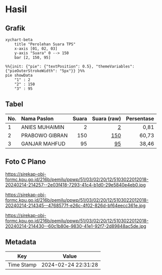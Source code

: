 # Hasil

## Grafik

```mermaid
xychart-beta
    title "Perolehan Suara TPS"
    x-axis [01, 02, 03]
    y-axis "Suara" 0 --> 150
    bar [2, 150, 95]
```

```mermaid
%%{init: {"pie": {"textPosition": 0.5}, "themeVariables": {"pieOuterStrokeWidth": "5px"}} }%%
pie showData
    "1" : 2
    "2" : 150
    "3" : 95
```

## Tabel

| No. | Nama Paslon    | Suara | Suara (raw) | Persentase |
|:--- |:-------------- | -----:| -----------:| ----------:|
| 1   | ANIES MUHAIMIN | 2     | [2][p-1]    | 0,81       |
| 2   | PRABOWO GIBRAN | 150   | [150][p-2]  | 60,73      |
| 3   | GANJAR MAHFUD  | 95    | [95][p-3]   | 38,46      |


[p-1]: https://github.com/gigit-pemilu/pemilu-2024-51-bali/blob/main/pilpres/hitung-suara/sub/51-bali/sub/03-badung/sub/02-mengwi/sub/2012-gulingan/sub/018-tps/sub/paslon-1.txt
[p-2]: https://github.com/gigit-pemilu/pemilu-2024-51-bali/blob/main/pilpres/hitung-suara/sub/51-bali/sub/03-badung/sub/02-mengwi/sub/2012-gulingan/sub/018-tps/sub/paslon-2.txt
[p-3]: https://github.com/gigit-pemilu/pemilu-2024-51-bali/blob/main/pilpres/hitung-suara/sub/51-bali/sub/03-badung/sub/02-mengwi/sub/2012-gulingan/sub/018-tps/sub/paslon-3.txt

## Foto C Plano

https://sirekap-obj-formc.kpu.go.id/216b/pemilu/ppwp/51/03/02/20/12/5103022012018-20240214-214257--2e03f418-7293-41c4-b1d0-29e5840e4eb0.jpg

https://sirekap-obj-formc.kpu.go.id/216b/pemilu/ppwp/51/03/02/20/12/5103022012018-20240214-214345--4768577f-e26c-4f02-826d-bf64eecc361e.jpg

https://sirekap-obj-formc.kpu.go.id/216b/pemilu/ppwp/51/03/02/20/12/5103022012018-20240214-214430--60c1b80e-9830-41e1-92f7-2d89848ac5de.jpg


## Metadata

| Key        | Value               |
| ---------- | ------------------- |
| Time Stamp | 2024-02-24 22:31:28 |



